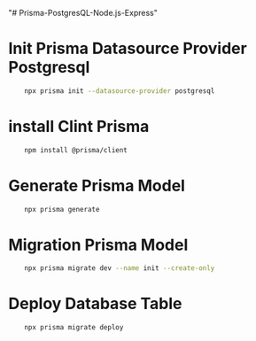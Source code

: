 "# Prisma-PostgresQL-Node.js-Express" 



# Init Prisma Datasource Provider Postgresql
```bash
    npx prisma init --datasource-provider postgresql
```
# install Clint Prisma
```bash
    npm install @prisma/client
```
# Generate Prisma Model
```bash
    npx prisma generate
```
# Migration Prisma Model
```bash
    npx prisma migrate dev --name init --create-only
```
# Deploy Database Table
```bash
    npx prisma migrate deploy
```